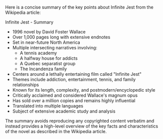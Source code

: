 Here is a concise summary of the key points about Infinite Jest from the Wikipedia article:

Infinite Jest - Summary

- 1996 novel by David Foster Wallace
- Over 1,000 pages long with extensive endnotes
- Set in near-future North America
- Multiple intersecting narratives involving:
    - A tennis academy
    - A halfway house for addicts
    - A Quebec separatist group
    - The Incandenza family
- Centers around a lethally entertaining film called "Infinite Jest"
- Themes include addiction, entertainment, tennis, and family relationships
- Known for its length, complexity, and postmodern/encyclopedic style
- Critically acclaimed and considered Wallace's magnum opus
- Has sold over a million copies and remains highly influential
- Translated into multiple languages
- Subject of extensive academic study and analysis

The summary avoids reproducing any copyrighted content verbatim and instead provides a high-level overview of the key facts and characteristics of the novel as described in the Wikipedia article.
